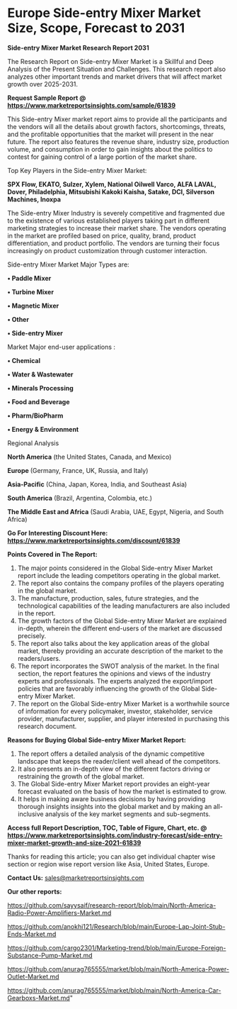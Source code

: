  # Europe Side-entry Mixer Market Size, Scope, Forecast to 2031

<strong>Side-entry Mixer Market Research Report 2031</strong>

The Research Report on Side-entry Mixer Market is a Skillful and Deep Analysis of the Present Situation and Challenges. This research report also analyzes other important trends and market drivers that will affect market growth over 2025-2031.

<strong>Request Sample Report @ <a href=https://www.marketreportsinsights.com/sample/61839>https://www.marketreportsinsights.com/sample/61839</a></strong>

This Side-entry Mixer market report aims to provide all the participants and the vendors will all the details about growth factors, shortcomings, threats, and the profitable opportunities that the market will present in the near future. The report also features the revenue share, industry size, production volume, and consumption in order to gain insights about the politics to contest for gaining control of a large portion of the market share.

Top Key Players in the Side-entry Mixer Market:

<strong>SPX Flow, EKATO, Sulzer, Xylem, National Oilwell Varco, ALFA LAVAL, Dover, Philadelphia, Mitsubishi Kakoki Kaisha, Satake, DCI, Silverson Machines, Inoxpa</strong>

The Side-entry Mixer Industry is severely competitive and fragmented due to the existence of various established players taking part in different marketing strategies to increase their market share. The vendors operating in the market are profiled based on price, quality, brand, product differentiation, and product portfolio. The vendors are turning their focus increasingly on product customization through customer interaction.

Side-entry Mixer Market Major Types are:

<strong>• Paddle Mixer

• Turbine Mixer

• Magnetic Mixer

• Other

• Side-entry Mixer</strong>

Market Major end-user applications :

<strong>• Chemical

• Water & Wastewater

• Minerals Processing

• Food and Beverage

• Pharm/BioPharm

• Energy & Environment</strong>

Regional Analysis

</u><strong><b>North America</b></strong> (the United States, Canada, and Mexico)

<strong><b>Europe </b></strong>(Germany, France, UK, Russia, and Italy)

<strong><b>Asia-Pacific</b></strong> (China, Japan, Korea, India, and Southeast Asia)

<strong><b>South America</b></strong> (Brazil, Argentina, Colombia, etc.)

<strong><b>The Middle East and Africa</b></strong> (Saudi Arabia, UAE, Egypt, Nigeria, and South Africa)

<strong>Go For Interesting Discount Here: <a href=https://www.marketreportsinsights.com/discount/61839>https://www.marketreportsinsights.com/discount/61839</a></strong>

<strong>Points Covered in The Report:</strong>
<ol>
  <li>The major points considered in the Global Side-entry Mixer Market report include the leading competitors operating in the global market.</li>
  <li>The report also contains the company profiles of the players operating in the global market.</li>
  <li>The manufacture, production, sales, future strategies, and the technological capabilities of the leading manufacturers are also included in the report.</li>
  <li>The growth factors of the Global Side-entry Mixer Market are explained in-depth, wherein the different end-users of the market are discussed precisely.</li>
  <li>The report also talks about the key application areas of the global market, thereby providing an accurate description of the market to the readers/users.</li>
  <li>The report incorporates the SWOT analysis of the market. In the final section, the report features the opinions and views of the industry experts and professionals. The experts analyzed the export/import policies that are favorably influencing the growth of the Global Side-entry Mixer Market.</li>
  <li>The report on the Global Side-entry Mixer Market is a worthwhile source of information for every policymaker, investor, stakeholder, service provider, manufacturer, supplier, and player interested in purchasing this research document.</li>
</ol>
<strong>Reasons for Buying Global Side-entry Mixer Market Report:</strong>

<ol>
  <li>The report offers a detailed analysis of the dynamic competitive landscape that keeps the reader/client well ahead of the competitors.</li>
  <li>It also presents an in-depth view of the different factors driving or restraining the growth of the global market.</li>
  <li>The Global Side-entry Mixer Market report provides an eight-year forecast evaluated on the basis of how the market is estimated to grow.</li>
  <li>It helps in making aware business decisions by having providing thorough insights insights into the global market and by making an all-inclusive analysis of the key market segments and sub-segments.</li>
</ol>
<strong>Access full Report Description, TOC, Table of Figure, Chart, etc. @ <a href=https://www.marketreportsinsights.com/industry-forecast/side-entry-mixer-market-growth-and-size-2021-61839>https://www.marketreportsinsights.com/industry-forecast/side-entry-mixer-market-growth-and-size-2021-61839</a></strong>


Thanks for reading this article; you can also get individual chapter wise section or region wise report version like Asia, United States, Europe.

<strong>Contact Us:</strong>
sales@marketreportsinsights.com

<strong>Our other reports:</strong>

<a href=https://github.com/sayysaif/research-report/blob/main/North-America-Radio-Power-Amplifiers-Market.md>https://github.com/sayysaif/research-report/blob/main/North-America-Radio-Power-Amplifiers-Market.md</a>

<a href=https://github.com/anokhi121/Research/blob/main/Europe-Lap-Joint-Stub-Ends-Market.md>https://github.com/anokhi121/Research/blob/main/Europe-Lap-Joint-Stub-Ends-Market.md</a>

<a href=https://github.com/cargo2301/Marketing-trend/blob/main/Europe-Foreign-Substance-Pump-Market.md>https://github.com/cargo2301/Marketing-trend/blob/main/Europe-Foreign-Substance-Pump-Market.md</a>

<a href=https://github.com/anurag765555/market/blob/main/North-America-Power-Outlet-Market.md>https://github.com/anurag765555/market/blob/main/North-America-Power-Outlet-Market.md</a>

<a href=https://github.com/anurag765555/market/blob/main/North-America-Car-Gearboxs-Market.md>https://github.com/anurag765555/market/blob/main/North-America-Car-Gearboxs-Market.md</a>"
